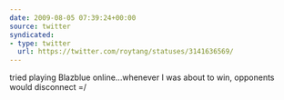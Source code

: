 ```yaml
---
date: 2009-08-05 07:39:24+00:00
source: twitter
syndicated:
- type: twitter
  url: https://twitter.com/roytang/statuses/3141636569/
---
```


tried playing Blazblue online...whenever I was about to win, opponents would disconnect =/
